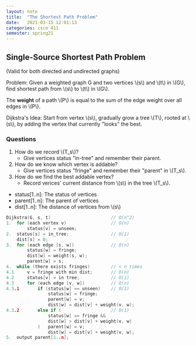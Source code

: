 ```yaml
---
layout: note
title:  "The Shortest Path Problem"
date:   2021-03-15 12:01:13
categories: csce 411
semester: spring21
---
```


## Single-Source Shortest Path Problem

(Valid for both directed and undirected graphs)

Problem: Given a weighted graph G and two vertices \\(s\\) and \\(t\\) in \\(G\\), find shortest path from \\(s\\) to \\(t\\) in \\(G\\).

The **weight** of a path \\(P\\) is equal to the sum of the edge weight over all edges in \\(P\\).

Dijkstra's Idea: Start from vertex \\(s\\), gradually grow a tree \\(T\\), rooted at \\(s\\), by adding the vertex that currently "looks" the best.

### Questions
1. How do we record \\(T_s\\)?
   - Give vertices status "in-tree" and remember their parent.
2. How do we know which vertex is addable?
   - Give vertices status "fringe" and remember their "parent" in \\(T_s\\).
3. How do we find the best addable vertex?
   - Record verices' current distance from \\(s\\) in the tree \\(T_s\\).

- status[1..n]: The status of vertices
- parent[1..n]: The parent of vertices
- dist[1..n]: The distance of vertices from \\(s\\)

```cpp
Dijkstra(G, s, t)                       // O(n^2)
1.  for (each vertex v)                 // O(n)
        status[v] = unseen;
2.  status[s] = in_tree;                // O(1)
    dist[s] = 0;
3.  for (each edge [s, w])              // O(n)
        status[w] = fringe;
        dist[w] = weight(s, w);
        parent[w] = s;
4.  while (there exists fringes)        // < n times
4.1     v = fringe with min dist;       // O(n)
4.2     status[v] = in tree;            // O(1)
4.3     for (each edge [v, w])          // O(n)
4.3.1       if (status[w] == unseen)    // O(1)
                status[w] = fringe;
                parent[w] = v;
                dist[w] = dist[v] + weight(v, w);
4.3.2       else if (                   // O(1)
                status[w] == fringe &&
                dist[w] > dist[v] + weight(v, w)
            )   parent[w] = v;
                dist[w] = dist[v] + weight(v, w);
5.  output parent[1..n];
```